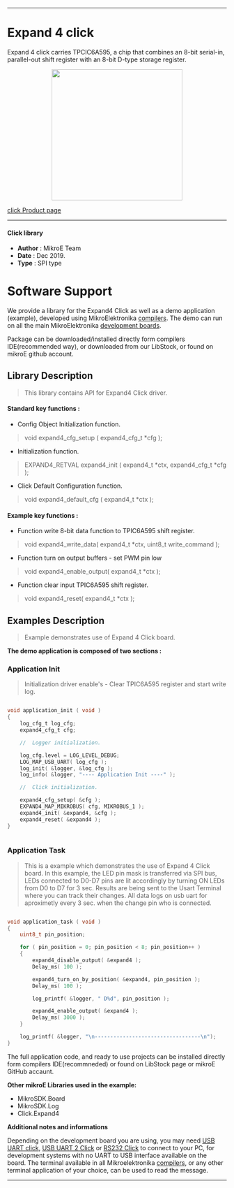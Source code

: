 

---
# Expand 4 click

Expand 4 click carries TPCIC6A595, a chip that combines an 8-bit serial-in, parallel-out shift register with an 8-bit D-type storage register.

<p align="center">
  <img src="https://download.mikroe.com/images/click_for_ide/expand4_click.png" height=300px>
</p>

[click Product page](https://www.mikroe.com/expand-4-click)

---


#### Click library 

- **Author**        : MikroE Team
- **Date**          : Dec 2019.
- **Type**          : SPI type


# Software Support

We provide a library for the Expand4 Click 
as well as a demo application (example), developed using MikroElektronika 
[compilers](https://shop.mikroe.com/compilers). 
The demo can run on all the main MikroElektronika [development boards](https://shop.mikroe.com/development-boards).

Package can be downloaded/installed directly form compilers IDE(recommended way), or downloaded from our LibStock, or found on mikroE github account. 

## Library Description

> This library contains API for Expand4 Click driver.

#### Standard key functions :

- Config Object Initialization function.
> void expand4_cfg_setup ( expand4_cfg_t *cfg ); 
 
- Initialization function.
> EXPAND4_RETVAL expand4_init ( expand4_t *ctx, expand4_cfg_t *cfg );

- Click Default Configuration function.
> void expand4_default_cfg ( expand4_t *ctx );


#### Example key functions :

- Function write 8-bit data function to TPIC6A595 shift register.
> void expand4_write_data( expand4_t *ctx, uint8_t write_command );
 
- Function turn on output buffers - set PWM pin low
> void expand4_enable_output( expand4_t *ctx );

- Function clear input TPIC6A595 shift register.
> void expand4_reset( expand4_t *ctx );

## Examples Description

> Example demonstrates use of Expand 4 Click board.

**The demo application is composed of two sections :**

### Application Init 

> Initialization driver enable's - Clear TPIC6A595 register and start write log.

```c

void application_init ( void )
{
    log_cfg_t log_cfg;
    expand4_cfg_t cfg;

    //  Logger initialization.

    log_cfg.level = LOG_LEVEL_DEBUG;
    LOG_MAP_USB_UART( log_cfg );
    log_init( &logger, &log_cfg );
    log_info( &logger, "---- Application Init ----" );

    //  Click initialization.

    expand4_cfg_setup( &cfg );
    EXPAND4_MAP_MIKROBUS( cfg, MIKROBUS_1 );
    expand4_init( &expand4, &cfg );
    expand4_reset( &expand4 );
}
  
```

### Application Task

> This is a example which demonstrates the use of Expand 4 Click board.
> In this example, the LED pin mask is transferred via SPI bus,
> LEDs connected to D0-D7 pins are lit accordingly by turning ON LEDs from D0 to D7 for 3 sec.
> Results are being sent to the Usart Terminal where you can track their changes.
> All data logs on usb uart for aproximetly every 3 sec. when the change pin who is connected.

```c

void application_task ( void )
{
    uint8_t pin_position;

    for ( pin_position = 0; pin_position < 8; pin_position++ )
    {
        expand4_disable_output( &expand4 );
        Delay_ms( 100 );

        expand4_turn_on_by_position( &expand4, pin_position );
        Delay_ms( 100 );

        log_printf( &logger, " D%d", pin_position );

        expand4_enable_output( &expand4 );
        Delay_ms( 3000 );
    }

    log_printf( &logger, "\n----------------------------------\n");
}

```

The full application code, and ready to use projects can be  installed directly form compilers IDE(recommneded) or found on LibStock page or mikroE GitHub accaunt.

**Other mikroE Libraries used in the example:** 

- MikroSDK.Board
- MikroSDK.Log
- Click.Expand4

**Additional notes and informations**

Depending on the development board you are using, you may need 
[USB UART click](https://shop.mikroe.com/usb-uart-click), 
[USB UART 2 Click](https://shop.mikroe.com/usb-uart-2-click) or 
[RS232 Click](https://shop.mikroe.com/rs232-click) to connect to your PC, for 
development systems with no UART to USB interface available on the board. The 
terminal available in all Mikroelektronika 
[compilers](https://shop.mikroe.com/compilers), or any other terminal application 
of your choice, can be used to read the message.



---
